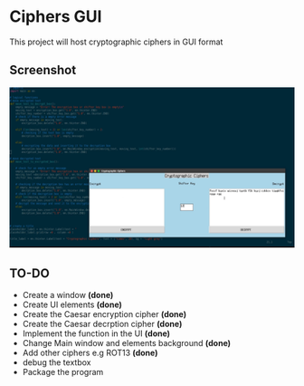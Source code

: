 # Ciphers GUI
This project will host cryptographic ciphers in GUI format

## Screenshot

![screenshot](screenshot.png)

## TO-DO
- Create a window **(done)**
- Create UI elements **(done)**
- Create the Caesar encryption cipher **(done)**
- Create the Caesar decrption cipher **(done)**
- Implement the function in the UI **(done)**
- Change Main window and elements background **(done)**
- Add other ciphers e.g ROT13 **(done)**
- debug the textbox
- Package the program
  